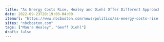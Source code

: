 ```yaml
---
title: "As Energy Costs Rise, Healey and Diehl Offer Different Approaches Ahead of Election"
date: 2022-09-23T20:19:03-04:00
itemurl: "https://www.nbcboston.com/news/politics/as-energy-costs-rise-healey-and-diehl-offer-different-approaches-ahead-of-election/2842444/"
sites: "nbcboston.com"
tags: ["Maura Healey", "Geoff Diehl"]
draft: false
---
```


